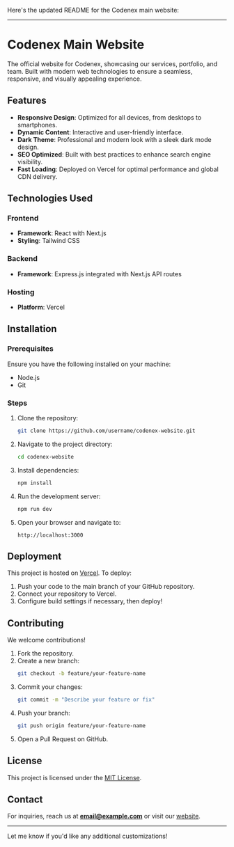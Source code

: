 Here's the updated README for the Codenex main website:  

---

# Codenex Main Website  

The official website for Codenex, showcasing our services, portfolio, and team. Built with modern web technologies to ensure a seamless, responsive, and visually appealing experience.  

## Features  

- **Responsive Design**: Optimized for all devices, from desktops to smartphones.  
- **Dynamic Content**: Interactive and user-friendly interface.  
- **Dark Theme**: Professional and modern look with a sleek dark mode design.  
- **SEO Optimized**: Built with best practices to enhance search engine visibility.  
- **Fast Loading**: Deployed on Vercel for optimal performance and global CDN delivery.  

## Technologies Used  

### Frontend  
- **Framework**: React with Next.js  
- **Styling**: Tailwind CSS  

### Backend  
- **Framework**: Express.js integrated with Next.js API routes  

### Hosting  
- **Platform**: Vercel  

## Installation  

### Prerequisites  
Ensure you have the following installed on your machine:  
- Node.js  
- Git  

### Steps  

1. Clone the repository:  
   ```bash  
   git clone https://github.com/username/codenex-website.git  
   ```  

2. Navigate to the project directory:  
   ```bash  
   cd codenex-website  
   ```  

3. Install dependencies:  
   ```bash  
   npm install  
   ```  

4. Run the development server:  
   ```bash  
   npm run dev  
   ```  

5. Open your browser and navigate to:  
   ```  
   http://localhost:3000  
   ```  

## Deployment  

This project is hosted on [Vercel](https://vercel.com/). To deploy:  
1. Push your code to the main branch of your GitHub repository.  
2. Connect your repository to Vercel.  
3. Configure build settings if necessary, then deploy!  

## Contributing  

We welcome contributions!  

1. Fork the repository.  
2. Create a new branch:  
   ```bash  
   git checkout -b feature/your-feature-name  
   ```  
3. Commit your changes:  
   ```bash  
   git commit -m "Describe your feature or fix"  
   ```  
4. Push your branch:  
   ```bash  
   git push origin feature/your-feature-name  
   ```  
5. Open a Pull Request on GitHub.  

## License  

This project is licensed under the [MIT License](LICENSE).  

## Contact  

For inquiries, reach us at **[email@example.com](mailto:email@example.com)** or visit our [website](https://codenex.vercel.app).  

---  

Let me know if you'd like any additional customizations!

